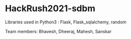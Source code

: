 # HackRush2021-sdbm
Libraries used in Python3 : Flask, Flask_sqlalchemy, random

Team members: Bhavesh, Dheeraj, Mahesh, Sanskar
